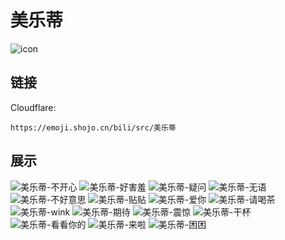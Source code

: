 # 美乐蒂
![icon](https://emoji.shojo.cn/bili/src/美乐蒂/icon.png)
## 链接
Cloudflare:
```
https://emoji.shojo.cn/bili/src/美乐蒂
```
## 展示
![美乐蒂-不开心](https://emoji.shojo.cn/bili/src/美乐蒂/美乐蒂-不开心.png)
![美乐蒂-好害羞](https://emoji.shojo.cn/bili/src/美乐蒂/美乐蒂-好害羞.png)
![美乐蒂-疑问](https://emoji.shojo.cn/bili/src/美乐蒂/美乐蒂-疑问.png)
![美乐蒂-无语](https://emoji.shojo.cn/bili/src/美乐蒂/美乐蒂-无语.png)
![美乐蒂-不好意思](https://emoji.shojo.cn/bili/src/美乐蒂/美乐蒂-不好意思.png)
![美乐蒂-贴贴](https://emoji.shojo.cn/bili/src/美乐蒂/美乐蒂-贴贴.png)
![美乐蒂-爱你](https://emoji.shojo.cn/bili/src/美乐蒂/美乐蒂-爱你.png)
![美乐蒂-请喝茶](https://emoji.shojo.cn/bili/src/美乐蒂/美乐蒂-请喝茶.png)
![美乐蒂-wink](https://emoji.shojo.cn/bili/src/美乐蒂/美乐蒂-wink.png)
![美乐蒂-期待](https://emoji.shojo.cn/bili/src/美乐蒂/美乐蒂-期待.png)
![美乐蒂-震惊](https://emoji.shojo.cn/bili/src/美乐蒂/美乐蒂-震惊.png)
![美乐蒂-干杯](https://emoji.shojo.cn/bili/src/美乐蒂/美乐蒂-干杯.png)
![美乐蒂-看看你的](https://emoji.shojo.cn/bili/src/美乐蒂/美乐蒂-看看你的.png)
![美乐蒂-来啦](https://emoji.shojo.cn/bili/src/美乐蒂/美乐蒂-来啦.png)
![美乐蒂-困困](https://emoji.shojo.cn/bili/src/美乐蒂/美乐蒂-困困.png)
